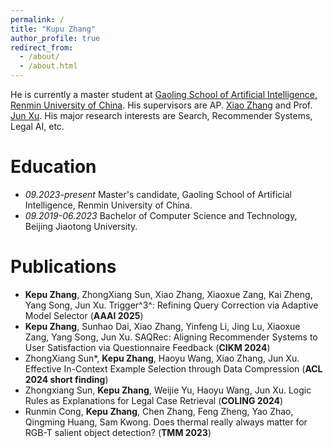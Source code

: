 ```yaml
---
permalink: /
title: "Kupu Zhang"
author_profile: true
redirect_from: 
  - /about/
  - /about.html
---
```


He is currently a master student at [Gaoling School of Artificial Intelligence, Renmin University of China](http://ai.ruc.edu.cn/english/index.htm). His supervisors are AP. [Xiao Zhang](https://scholar.google.com/citations?user=5FZ6wbAAAAAJ&hl=zh-CN&oi=ao) and Prof. [Jun Xu](https://scholar.google.com/citations?user=su14mcEAAAAJ). His major research interests are Search, Recommender Systems, Legal AI, etc. 

Education
======
* *09.2023-present* Master's candidate, Gaoling School of Artificial Intelligence, Renmin University of China.
* *09.2019-06.2023* Bachelor of Computer Science and Technology, Beijing Jiaotong University.


Publications
============
* **Kepu Zhang**, ZhongXiang Sun, Xiao Zhang, Xiaoxue Zang, Kai Zheng, Yang Song, Jun Xu. Trigger^3^: Refining Query Correction via Adaptive Model Selector (**AAAI 2025**)
* **Kepu Zhang**, Sunhao Dai, Xiao Zhang, Yinfeng Li, Jing Lu, Xiaoxue Zang, Yang Song, Jun Xu. SAQRec: Aligning Recommender Systems to User Satisfaction via Questionnaire Feedback (**CIKM 2024**)
* ZhongXiang Sun*, **Kepu Zhang**, Haoyu Wang, Xiao Zhang, Jun Xu. Effective In-Context Example Selection through Data Compression (**ACL 2024 short finding**)
* Zhongxiang Sun, **Kepu Zhang**, Weijie Yu, Haoyu Wang, Jun Xu. Logic Rules as Explanations for Legal Case Retrieval (**COLING 2024**)
* Runmin Cong, **Kepu Zhang**, Chen Zhang, Feng Zheng, Yao Zhao, Qingming Huang, Sam Kwong. Does thermal really always matter for RGB-T salient object detection? (**TMM 2023**)

